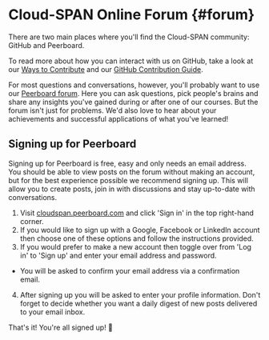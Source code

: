 # Cloud-SPAN Online Forum {#forum}

There are two main places where you'll find the Cloud-SPAN community: GitHub and Peerboard.

To read more about how you can interact with us on GitHub, take a look at our [Ways to Contribute](#ways-to-contribute) and our [GitHub Contribution Guide](https://github.com/Cloud-SPAN/CloudSPAN-handbook/blob/main/CONTRIBUTING.md).

For most questions and conversations, however, you'll probably want to use our [Peerboard forum](https://cloudspan.peerboard.com/). Here you can ask questions, pick people's brains and share any insights you've gained during or after one of our courses.
But the forum isn't just for problems. We'd also love to hear about your achievements and successful applications of what you've learned!

## Signing up for Peerboard

Signing up for Peerboard is free, easy and only needs an email address. You should be able to view posts on the forum without making an account, but for the best experience possible we recommend signing up. This will allow you to create posts, join in with discussions and stay up-to-date with conversations.

1. Visit [cloudspan.peerboard.com](https://cloudspan.peerboard.com/) and click 'Sign in' in the top right-hand corner.
2. If you would like to sign up with a Google, Facebook or LinkedIn account then choose one of these options and follow the instructions provided.
3. If you would prefer to make a new account then toggle over from 'Log in' to 'Sign up' and enter your email address and password.
  - You will be asked to confirm your email address via a confirmation email.
4. After signing up you will be asked to enter your profile information. Don't forget to decide whether you want a daily digest of new posts delivered to your email inbox.

That's it! You're all signed up! 🎉
